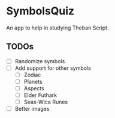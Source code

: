 # SymbolsQuiz

An app to help in studying Theban Script.

## TODOs

- [ ] Randomize symbols
- [ ] Add support for other symbols
  - [ ] Zodiac
  - [ ] Planets
  - [ ] Aspects
  - [ ] Elder Futhark
  - [ ] Seax-Wica Runes
- [ ] Better images
